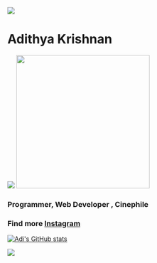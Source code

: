 

<a href="https://www.youtube.com/watch?v=dQw4w9WgXcQ"><img src="https://user-images.githubusercontent.com/73097560/115834477-dbab4500-a447-11eb-908a-139a6edaec5c.gif"></a>
# Adithya Krishnan
<img src="https://komarev.com/ghpvc/?username=fal3n-4ngel"/> <img src="https://github.com/fal3n-4ngel/fal3n-4ngel/blob/main/1.gif" width="300" height="300" />



### Programmer, Web Developer , Cinephile
### Find more [Instagram](https://www.instagram.com/4di.krish?utm_medium=copy_link)


[![Adi's GitHub stats](https://github-readme-stats.vercel.app/api?username=fal3n-4ngel)](https://github.com/anuraghazra/github-readme-stats)

<a href="https://www.youtube.com/watch?v=dQw4w9WgXcQ"><img src="https://user-images.githubusercontent.com/73097560/115834477-dbab4500-a447-11eb-908a-139a6edaec5c.gif"></a>
